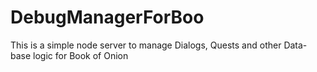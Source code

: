 # DebugManagerForBoo
This is a simple node server to manage Dialogs, Quests and other Data-base logic for Book of Onion
